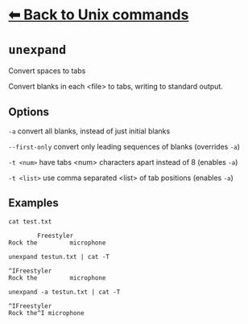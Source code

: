 # [⬅ Back	to Unix commands](unix.md)
# `unexpand`
Convert spaces to tabs

Convert blanks in each &lt;file&gt; to tabs, writing to standard output.

## Options
`-a` convert all blanks, instead of just initial blanks

`--first-only` convert only leading sequences of blanks (overrides `-a`)

`-t <num>` have tabs &lt;num&gt; characters apart instead of 8 (enables `-a`)

`-t <list>` use comma separated &lt;list&gt; of tab positions (enables `-a`)

## Examples
`cat test.txt`
```
        Freestyler
Rock the         microphone
```

`unexpand testun.txt | cat -T`
```
^IFreestyler
Rock the         microphone
```

`unexpand -a testun.txt | cat -T`
```
^IFreestyler
Rock the^I microphone
```
